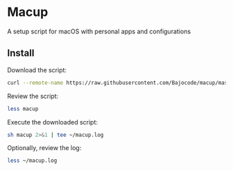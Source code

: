 # Macup

A setup script for macOS with personal apps and configurations

## Install

Download the script:

```bash
curl --remote-name https://raw.githubusercontent.com/Bajocode/macup/master/macup 
```

Review the script:

```sh
less macup
```

Execute the downloaded script:

```sh
sh macup 2>&1 | tee ~/macup.log
```

Optionally, review the log:

```sh
less ~/macup.log
```
